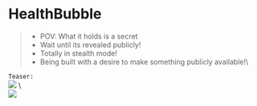 # HealthBubble

> + POV: What it holds is a secret
> + Wait until its revealed publicly!
> + Totally in stealth mode!
> + Being built with a desire to make something publicly available!\


```Teaser:```
\
<img src="https://thehealthcaretechnologyreport.com/wp-content/uploads/2019/02/hc-bubble.jpg">
\  
<img src="https://d2jx2rerrg6sh3.cloudfront.net/image-handler/picture/2020/7/shutterstock_141299494.jpg" >
